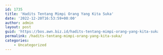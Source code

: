```yaml
---
id: 1735
title: 'Hadits Tentang Mimpi Orang Yang Kita Suka'
date: '2022-12-20T16:53:59+00:00'
author: admin
layout: post
guid: 'https://bos.awn.biz.id/hadits-tentang-mimpi-orang-yang-kita-suka/'
permalink: /hadits-tentang-mimpi-orang-yang-kita-suka/
categories:
    - Uncategorized
---
```



